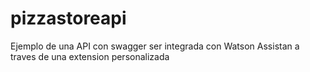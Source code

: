 # pizzastoreapi
Ejemplo de una API con swagger ser integrada con Watson Assistan a traves de una extension personalizada
